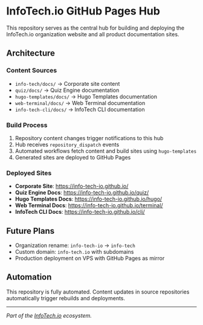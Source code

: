 # InfoTech.io GitHub Pages Hub

This repository serves as the central hub for building and deploying the InfoTech.io organization website and all product documentation sites.

## Architecture

### Content Sources
- `info-tech/docs/` → Corporate site content
- `quiz/docs/` → Quiz Engine documentation
- `hugo-templates/docs/` → Hugo Templates documentation
- `web-terminal/docs/` → Web Terminal documentation
- `info-tech-cli/docs/` → InfoTech CLI documentation

### Build Process
1. Repository content changes trigger notifications to this hub
2. Hub receives `repository_dispatch` events
3. Automated workflows fetch content and build sites using `hugo-templates`
4. Generated sites are deployed to GitHub Pages

### Deployed Sites
- **Corporate Site**: https://info-tech-io.github.io/
- **Quiz Engine Docs**: https://info-tech-io.github.io/quiz/
- **Hugo Templates Docs**: https://info-tech-io.github.io/hugo/
- **Web Terminal Docs**: https://info-tech-io.github.io/terminal/
- **InfoTech CLI Docs**: https://info-tech-io.github.io/cli/

## Future Plans
- Organization rename: `info-tech-io` → `info-tech`
- Custom domain: `info-tech.io` with subdomains
- Production deployment on VPS with GitHub Pages as mirror

## Automation
This repository is fully automated. Content updates in source repositories automatically trigger rebuilds and deployments.

---

*Part of the [InfoTech.io](https://info-tech.io) ecosystem.*